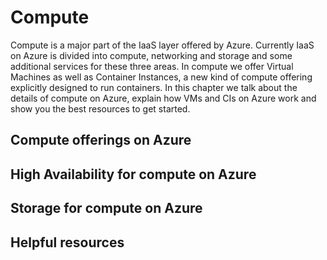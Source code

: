 # Compute

Compute is a major part of the IaaS layer offered by Azure. Currently IaaS on Azure is divided into compute, networking and storage and some additional services for these three areas. In compute we offer Virtual Machines as well as Container Instances, a new kind of compute offering explicitly designed to run containers. In this chapter we talk about the details of compute on Azure, explain how VMs and CIs on Azure work and show you the best resources to get started.

## Compute offerings on Azure

## High Availability for compute on Azure

## Storage for compute on Azure

## Helpful resources